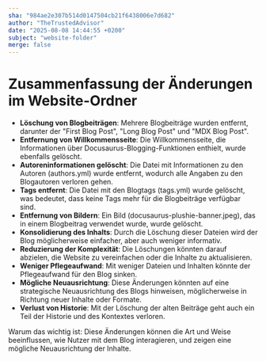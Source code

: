 ```yaml
---
sha: "984ae2e307b514d0147504cb21f6438006e7d682"
author: "TheTrustedAdvisor"
date: "2025-08-08 14:44:55 +0200"
subject: "website-folder"
merge: false
---
```


# Zusammenfassung der Änderungen im Website-Ordner

- **Löschung von Blogbeiträgen**: Mehrere Blogbeiträge wurden entfernt, darunter der "First Blog Post", "Long Blog Post" und "MDX Blog Post". 
- **Entfernung von Willkommensseite**: Die Willkommensseite, die Informationen über Docusaurus-Blogging-Funktionen enthielt, wurde ebenfalls gelöscht.
- **Autoreninformationen gelöscht**: Die Datei mit Informationen zu den Autoren (authors.yml) wurde entfernt, wodurch alle Angaben zu den Blogautoren verloren gehen.
- **Tags entfernt**: Die Datei mit den Blogtags (tags.yml) wurde gelöscht, was bedeutet, dass keine Tags mehr für die Blogbeiträge verfügbar sind.
- **Entfernung von Bildern**: Ein Bild (docusaurus-plushie-banner.jpeg), das in einem Blogbeitrag verwendet wurde, wurde gelöscht.
- **Konsolidierung des Inhalts**: Durch die Löschung dieser Dateien wird der Blog möglicherweise einfacher, aber auch weniger informativ.
- **Reduzierung der Komplexität**: Die Löschungen könnten darauf abzielen, die Website zu vereinfachen oder die Inhalte zu aktualisieren.
- **Weniger Pflegeaufwand**: Mit weniger Dateien und Inhalten könnte der Pflegeaufwand für den Blog sinken.
- **Mögliche Neuausrichtung**: Diese Änderungen könnten auf eine strategische Neuausrichtung des Blogs hinweisen, möglicherweise in Richtung neuer Inhalte oder Formate.
- **Verlust von Historie**: Mit der Löschung der alten Beiträge geht auch ein Teil der Historie und des Kontextes verloren.

Warum das wichtig ist: Diese Änderungen können die Art und Weise beeinflussen, wie Nutzer mit dem Blog interagieren, und zeigen eine mögliche Neuausrichtung der Inhalte.

